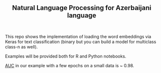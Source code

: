 <center>
  
## Natural Language Processing for Azerbaijani language

</center>

<br>

This repo shows the implementation of loading the word embeddings via Keras for text classification (binary but you can build a model for multiclass class-n as well).

Examples will be provided both for R and Python notebooks.

[AUC](https://en.wikipedia.org/wiki/Receiver_operating_characteristic#Area_under_the_curve) in our example with a few epochs on a small data is ~ 0.98.
